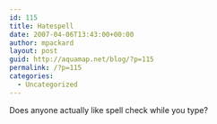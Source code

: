 ```yaml
---
id: 115
title: Hatespell
date: 2007-04-06T13:43:00+00:00
author: mpackard
layout: post
guid: http://aquamap.net/blog/?p=115
permalink: /?p=115
categories:
  - Uncategorized
---
```

Does anyone actually like spell check while you type?